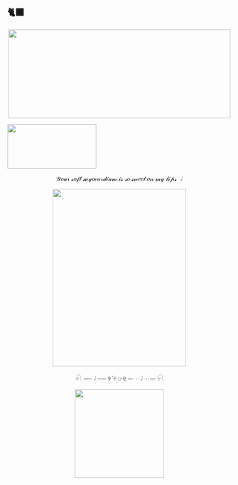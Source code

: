 ## 🐈‍⬛
<p align="center">
      <img width="500" height="200" src="https://psv4.userapi.com/s/v1/d/Iia5-HBHIs2qApeKwOceHbiQRyp1ZUgfRVgE-FnVhW_PeStOf704F6VXPYo9wKL1uewqNz5CYsoekJjA5exfCwvb5r8oiv-eBgbQbgv2m3xZAMlLmcGD5Q/Bez_nazvania25_20250422124729.png">
</p>
<p align="left">
      <img width="200" height="100" src="https://psv4.userapi.com/s/v1/d/V3UK68nSvxz9jnoiOCttY2MVj1T6Q9dC88dftEqm0rvM2vTPSJywBs5jjilt0lafqvdSmODZziRpTbPVaR-qmwb9CLpeqcDO84axTLEYYQjJAb-T4xhxUA/removed_2.png">
</p>
<p align="center">
𝒴𝑜𝓊𝓇 𝓈𝑜𝒻𝓉 𝓂𝓎𝑜𝒸𝒶𝓇𝒹𝒾𝓊𝓂 𝒾𝓈 𝓈𝑜 𝓈𝓌𝑒𝑒𝓉 𝑜𝓃 𝓂𝓎 𝓁𝒾𝓅𝓈  𝆹𝅥 
 </p>     
<p align="center">
      <img width="300" height="400" src="https://psv4.userapi.com/s/v1/d/N60HYC4bqGntd6GN0XnTt0_Nse4m7tNEa3J4UrFkibhfUMyLOZ-xEtDQL6zsTxiolON1ZCU9ULijFc_9p7SBCSvm8ETO6Lk-3WqmfLQ15e1t8gpb5V2ACw/Bez_nazvania22_20250421205336.png">
</p>


<p align="center">
𓍯 ─┈ 𝆹𝅥 ┈─  ୨   ֗𓇬᮫   ୧  ─┈ 𝆹𝅥 ┈─ 𓍯
</p>

<p align="center">
      <img width="200" height="200" src="https://psv4.userapi.com/s/v1/d/dofOiHMiIAFVl-Fu3q1rO4CaoUPf3BUF1FFbEIS_e7iEqlzr92bQulsa6o0dwAqUwM-0LlmkWQ8CLKFNc-Jf-eyH1lHIqHJK59yn9tqt90JkgS3mYn6_xQ/Bez_nazvania24_20250421213809.png">
</p>
